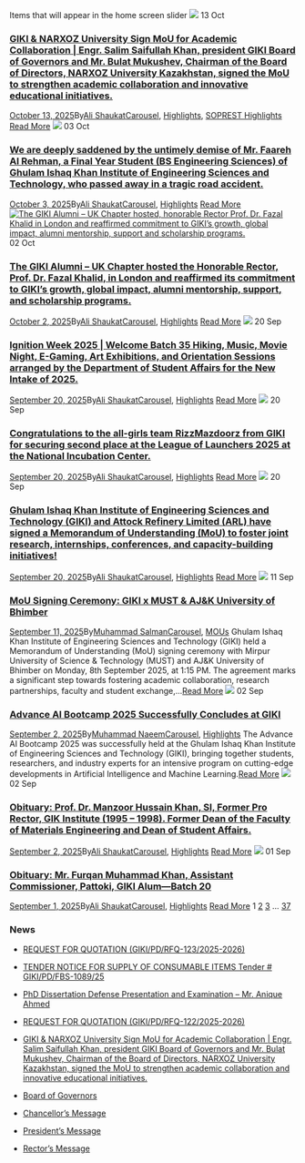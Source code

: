 Items that will appear in the home screen slider
[![](https://giki.edu.pk/carousel_home/)](https://giki.edu.pk/2025/10/13/giki-narxoz-university-sign-mou-for-academic-collaboration-engr-salim-saifullah-khan-president-giki-board-of-governors-and-mr-bulat-mukushev-chairman-of-the-board-of-directors-narxoz-univ/)
13
Oct
### [GIKI & NARXOZ University Sign MoU for Academic Collaboration | Engr. Salim Saifullah Khan, president GIKI Board of Governors and Mr. Bulat Mukushev, Chairman of the Board of Directors, NARXOZ University Kazakhstan, signed the MoU to strengthen academic collaboration and innovative educational initiatives.](https://giki.edu.pk/2025/10/13/giki-narxoz-university-sign-mou-for-academic-collaboration-engr-salim-saifullah-khan-president-giki-board-of-governors-and-mr-bulat-mukushev-chairman-of-the-board-of-directors-narxoz-univ/)
[October 13, 2025](https://giki.edu.pk/2025/10/13/)By[Ali Shaukat](https://giki.edu.pk/author/alishaukat/ "Posts by Ali Shaukat")[Carousel](https://giki.edu.pk/carousel_home/), [Highlights](https://giki.edu.pk/highlights/), [SOPREST Highlights](https://giki.edu.pk/soprest-highlights/)
[Read More](https://giki.edu.pk/2025/10/13/giki-narxoz-university-sign-mou-for-academic-collaboration-engr-salim-saifullah-khan-president-giki-board-of-governors-and-mr-bulat-mukushev-chairman-of-the-board-of-directors-narxoz-univ/)
[![](https://giki.edu.pk/carousel_home/)](https://giki.edu.pk/2025/10/03/we-are-deeply-saddened-by-the-untimely-demise-of-mr-faareh-al-rehman-a-final-year-student-bs-engineering-sciences-of-ghulam-ishaq-khan-institute-of-engineering-sciences-and-technology-who-passed/)
03
Oct
### [We are deeply saddened by the untimely demise of Mr. Faareh Al Rehman, a Final Year Student (BS Engineering Sciences) of Ghulam Ishaq Khan Institute of Engineering Sciences and Technology, who passed away in a tragic road accident.](https://giki.edu.pk/2025/10/03/we-are-deeply-saddened-by-the-untimely-demise-of-mr-faareh-al-rehman-a-final-year-student-bs-engineering-sciences-of-ghulam-ishaq-khan-institute-of-engineering-sciences-and-technology-who-passed/)
[October 3, 2025](https://giki.edu.pk/2025/10/03/)By[Ali Shaukat](https://giki.edu.pk/author/alishaukat/ "Posts by Ali Shaukat")[Carousel](https://giki.edu.pk/carousel_home/), [Highlights](https://giki.edu.pk/highlights/)
[Read More](https://giki.edu.pk/2025/10/03/we-are-deeply-saddened-by-the-untimely-demise-of-mr-faareh-al-rehman-a-final-year-student-bs-engineering-sciences-of-ghulam-ishaq-khan-institute-of-engineering-sciences-and-technology-who-passed/)
[![The GIKI Alumni – UK Chapter hosted, honorable Rector Prof. Dr. Fazal Khalid in London and reaffirmed commitment to GIKI’s growth, global impact, alumni mentorship, support and scholarship programs.](https://giki.edu.pk/carousel_home/)](https://giki.edu.pk/2025/10/02/the-giki-alumni-uk-chapter-hosted-the-honorable-rector-prof-dr-fazal-khalid-in-london-and-reaffirmed-its-commitment-to-gikis-growth-global-impact-alumni-mentorship-support-a/)
02
Oct
### [The GIKI Alumni – UK Chapter hosted the Honorable Rector, Prof. Dr. Fazal Khalid, in London and reaffirmed its commitment to GIKI’s growth, global impact, alumni mentorship, support, and scholarship programs.](https://giki.edu.pk/2025/10/02/the-giki-alumni-uk-chapter-hosted-the-honorable-rector-prof-dr-fazal-khalid-in-london-and-reaffirmed-its-commitment-to-gikis-growth-global-impact-alumni-mentorship-support-a/)
[October 2, 2025](https://giki.edu.pk/2025/10/02/)By[Ali Shaukat](https://giki.edu.pk/author/alishaukat/ "Posts by Ali Shaukat")[Carousel](https://giki.edu.pk/carousel_home/), [Highlights](https://giki.edu.pk/highlights/)
[Read More](https://giki.edu.pk/2025/10/02/the-giki-alumni-uk-chapter-hosted-the-honorable-rector-prof-dr-fazal-khalid-in-london-and-reaffirmed-its-commitment-to-gikis-growth-global-impact-alumni-mentorship-support-a/)
[![](https://giki.edu.pk/carousel_home/)](https://giki.edu.pk/2025/09/20/ignition-week-2025-welcome-batch-35-hiking-music-movie-night-e-gaming-art-exhibitions-and-orientation-sessions-arranged-by-the-department-of-student-affairs-for-the-new-intake-of-2025/)
20
Sep
### [Ignition Week 2025 | Welcome Batch 35 Hiking, Music, Movie Night, E-Gaming, Art Exhibitions, and Orientation Sessions arranged by the Department of Student Affairs for the New Intake of 2025.](https://giki.edu.pk/2025/09/20/ignition-week-2025-welcome-batch-35-hiking-music-movie-night-e-gaming-art-exhibitions-and-orientation-sessions-arranged-by-the-department-of-student-affairs-for-the-new-intake-of-2025/)
[September 20, 2025](https://giki.edu.pk/2025/09/20/)By[Ali Shaukat](https://giki.edu.pk/author/alishaukat/ "Posts by Ali Shaukat")[Carousel](https://giki.edu.pk/carousel_home/), [Highlights](https://giki.edu.pk/highlights/)
[Read More](https://giki.edu.pk/2025/09/20/ignition-week-2025-welcome-batch-35-hiking-music-movie-night-e-gaming-art-exhibitions-and-orientation-sessions-arranged-by-the-department-of-student-affairs-for-the-new-intake-of-2025/)
[![](https://giki.edu.pk/carousel_home/)](https://giki.edu.pk/2025/09/20/congratulations-to-the-all-girls-team-rizzmazdoorz-from-giki-for-securing-second-place-at-the-league-of-launchers-2025-at-the-national-incubation-center/)
20
Sep
### [Congratulations to the all-girls team RizzMazdoorz from GIKI for securing second place at the League of Launchers 2025 at the National Incubation Center.](https://giki.edu.pk/2025/09/20/congratulations-to-the-all-girls-team-rizzmazdoorz-from-giki-for-securing-second-place-at-the-league-of-launchers-2025-at-the-national-incubation-center/)
[September 20, 2025](https://giki.edu.pk/2025/09/20/)By[Ali Shaukat](https://giki.edu.pk/author/alishaukat/ "Posts by Ali Shaukat")[Carousel](https://giki.edu.pk/carousel_home/), [Highlights](https://giki.edu.pk/highlights/)
[Read More](https://giki.edu.pk/2025/09/20/congratulations-to-the-all-girls-team-rizzmazdoorz-from-giki-for-securing-second-place-at-the-league-of-launchers-2025-at-the-national-incubation-center/)
[![](https://giki.edu.pk/carousel_home/)](https://giki.edu.pk/2025/09/20/ghulam-ishaq-khan-institute-of-engineering-sciences-and-technology-giki-and-attock-refinery-limited-arl-have-signed-a-memorandum-of-understanding-mou-to-foster-joint-research-internships-confe/)
20
Sep
### [Ghulam Ishaq Khan Institute of Engineering Sciences and Technology (GIKI) and Attock Refinery Limited (ARL) have signed a Memorandum of Understanding (MoU) to foster joint research, internships, conferences, and capacity-building initiatives!](https://giki.edu.pk/2025/09/20/ghulam-ishaq-khan-institute-of-engineering-sciences-and-technology-giki-and-attock-refinery-limited-arl-have-signed-a-memorandum-of-understanding-mou-to-foster-joint-research-internships-confe/)
[September 20, 2025](https://giki.edu.pk/2025/09/20/)By[Ali Shaukat](https://giki.edu.pk/author/alishaukat/ "Posts by Ali Shaukat")[Carousel](https://giki.edu.pk/carousel_home/), [Highlights](https://giki.edu.pk/highlights/)
[Read More](https://giki.edu.pk/2025/09/20/ghulam-ishaq-khan-institute-of-engineering-sciences-and-technology-giki-and-attock-refinery-limited-arl-have-signed-a-memorandum-of-understanding-mou-to-foster-joint-research-internships-confe/)
[![](https://giki.edu.pk/carousel_home/)](https://giki.edu.pk/2025/09/11/mou-signing-ceremony-giki-x-must-ajk-university-of-bhimber/)
11
Sep
### [MoU Signing Ceremony: GIKI x MUST & AJ&K University of Bhimber](https://giki.edu.pk/2025/09/11/mou-signing-ceremony-giki-x-must-ajk-university-of-bhimber/)
[September 11, 2025](https://giki.edu.pk/2025/09/11/)By[Muhammad Salman](https://giki.edu.pk/author/m-salmangiki-edu-pk/ "Posts by Muhammad Salman")[Carousel](https://giki.edu.pk/carousel_home/), [MOUs](https://giki.edu.pk/mous/)
Ghulam Ishaq Khan Institute of Engineering Sciences and Technology (GIKI) held a Memorandum of Understanding (MoU) signing ceremony with Mirpur University of Science & Technology (MUST) and AJ&K University of Bhimber on Monday, 8th September 2025, at 1:15 PM. The agreement marks a significant step towards fostering academic collaboration, research partnerships, faculty and student exchange,...[Read More](https://giki.edu.pk/2025/09/11/mou-signing-ceremony-giki-x-must-ajk-university-of-bhimber/)
[![](https://giki.edu.pk/carousel_home/)](https://giki.edu.pk/2025/09/02/advance-ai-bootcamp-2025-successfully-concludes-at-giki/)
02
Sep
### [Advance AI Bootcamp 2025 Successfully Concludes at GIKI](https://giki.edu.pk/2025/09/02/advance-ai-bootcamp-2025-successfully-concludes-at-giki/)
[September 2, 2025](https://giki.edu.pk/2025/09/02/)By[Muhammad Naeem](https://giki.edu.pk/author/muhammad-naeem/ "Posts by Muhammad Naeem")[Carousel](https://giki.edu.pk/carousel_home/), [Highlights](https://giki.edu.pk/highlights/)
The Advance AI Bootcamp 2025 was successfully held at the Ghulam Ishaq Khan Institute of Engineering Sciences and Technology (GIKI), bringing together students, researchers, and industry experts for an intensive program on cutting-edge developments in Artificial Intelligence and Machine Learning.[Read More](https://giki.edu.pk/2025/09/02/advance-ai-bootcamp-2025-successfully-concludes-at-giki/)
[![](https://giki.edu.pk/carousel_home/)](https://giki.edu.pk/2025/09/02/obituary-prof-dr-manzoor-hussain-khan-si-former-pro-rector-gik-institute-1995-1998-former-dean-of-the-faculty-of-materials-engineering-and-dean-of-student-affairs/)
02
Sep
### [Obituary: Prof. Dr. Manzoor Hussain Khan, SI, Former Pro Rector, GIK Institute (1995 – 1998). Former Dean of the Faculty of Materials Engineering and Dean of Student Affairs.](https://giki.edu.pk/2025/09/02/obituary-prof-dr-manzoor-hussain-khan-si-former-pro-rector-gik-institute-1995-1998-former-dean-of-the-faculty-of-materials-engineering-and-dean-of-student-affairs/)
[September 2, 2025](https://giki.edu.pk/2025/09/02/)By[Ali Shaukat](https://giki.edu.pk/author/alishaukat/ "Posts by Ali Shaukat")[Carousel](https://giki.edu.pk/carousel_home/), [Highlights](https://giki.edu.pk/highlights/)
[Read More](https://giki.edu.pk/2025/09/02/obituary-prof-dr-manzoor-hussain-khan-si-former-pro-rector-gik-institute-1995-1998-former-dean-of-the-faculty-of-materials-engineering-and-dean-of-student-affairs/)
[![](https://giki.edu.pk/carousel_home/)](https://giki.edu.pk/2025/09/01/obituary-mr-furqan-muhammad-khan-assistant-commissioner-pattoki-giki-alum-batch-20-%d8%a7%d9%86%d8%a7%d9%84%d9%84%d9%87-%d9%88%d8%a7%d9%86%d8%a7%d8%a7%d9%84%db%8c%d9%87-%d8%b1%d8%a7%d8%ac/)
01
Sep
### [Obituary: Mr. Furqan Muhammad Khan, Assistant Commissioner, Pattoki, GIKI Alum—Batch 20](https://giki.edu.pk/2025/09/01/obituary-mr-furqan-muhammad-khan-assistant-commissioner-pattoki-giki-alum-batch-20-%d8%a7%d9%86%d8%a7%d9%84%d9%84%d9%87-%d9%88%d8%a7%d9%86%d8%a7%d8%a7%d9%84%db%8c%d9%87-%d8%b1%d8%a7%d8%ac/)
[September 1, 2025](https://giki.edu.pk/2025/09/01/)By[Ali Shaukat](https://giki.edu.pk/author/alishaukat/ "Posts by Ali Shaukat")[Carousel](https://giki.edu.pk/carousel_home/), [Highlights](https://giki.edu.pk/highlights/)
[Read More](https://giki.edu.pk/2025/09/01/obituary-mr-furqan-muhammad-khan-assistant-commissioner-pattoki-giki-alum-batch-20-%d8%a7%d9%86%d8%a7%d9%84%d9%84%d9%87-%d9%88%d8%a7%d9%86%d8%a7%d8%a7%d9%84%db%8c%d9%87-%d8%b1%d8%a7%d8%ac/)
1 [2](https://giki.edu.pk/carousel_home/page/2/) [3](https://giki.edu.pk/carousel_home/page/3/) … [37](https://giki.edu.pk/carousel_home/page/37/) [](https://giki.edu.pk/carousel_home/page/2/)
### News
  * [REQUEST FOR QUOTATION (GIKI/PD/RFQ-123/2025-2026)](https://giki.edu.pk/2025/10/17/request-for-quotation-giki-pd-rfq-123-2025-2026/)
  * [TENDER NOTICE FOR SUPPLY OF CONSUMABLE ITEMS Tender # GIKI/PD/FBS-1089/25](https://giki.edu.pk/2025/10/16/tender-notice-for-supply-of-consumable-items-tender-giki-pd-fbs-1089-25/)
  * [PhD Dissertation Defense Presentation and Examination – Mr. Anique Ahmed](https://giki.edu.pk/2025/10/14/phd-dissertation-defense-presentation-and-examination-mr-anique-ahmed/)
  * [REQUEST FOR QUOTATION (GIKI/PD/RFQ-122/2025-2026)](https://giki.edu.pk/2025/10/14/request-for-quotation-giki-pd-rfq-122-2025-2026/)
  * [GIKI & NARXOZ University Sign MoU for Academic Collaboration | Engr. Salim Saifullah Khan, president GIKI Board of Governors and Mr. Bulat Mukushev, Chairman of the Board of Directors, NARXOZ University Kazakhstan, signed the MoU to strengthen academic collaboration and innovative educational initiatives.](https://giki.edu.pk/2025/10/13/giki-narxoz-university-sign-mou-for-academic-collaboration-engr-salim-saifullah-khan-president-giki-board-of-governors-and-mr-bulat-mukushev-chairman-of-the-board-of-directors-narxoz-univ/)


  * [Board of Governors](https://giki.edu.pk/board-of-governors/)
  * [Chancellor’s Message](https://giki.edu.pk/?page_id=14826)
  * [President’s Message](https://giki.edu.pk/presidents-message/)
  * [Rector’s Message](https://giki.edu.pk/rectors-message/)


